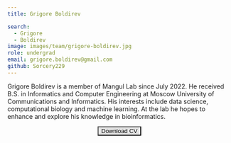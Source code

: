 ```yaml
---
title: Grigore Boldirev

search:
  - Grigore
  - Boldirev
image: images/team/grigore-boldirev.jpg 
role: undergrad 
email: grigore.boldirev@gmail.com
github: Sorcery229
---
```


Grigore Boldirev is a member of Mangul Lab since July 2022. He received B.S. in Informatics and Computer Engineering at Moscow University of Communications and Informatics. His interests include data science, computational biology and machine learning. At the lab he hopes to enhance and explore his knowledge in bioinformatics.
<center><a><button name="button" style = "background-color: #e7e7e7" target="_blank" href="https://www.google.com">Download CV</button></a></center>

